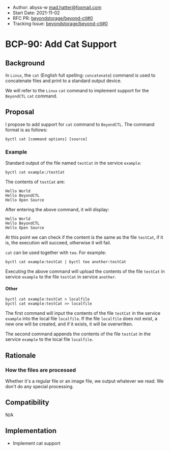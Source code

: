 - Author: abyss-w <mad.hatter@foxmail.com>
- Start Date: 2021-11-02
- RFC PR: [beyondstorage/beyond-ctl#0](https://github.com/beyondstorage/beyond-ctl/issues/0)
- Tracking Issue: [beyondstorage/beyond-ctl#0](https://github.com/beyondstorage/beyond-ctl/issues/0)

# BCP-90: Add Cat Support

## Background

In `Linux`, the `cat` (English full spelling: `concatenate`) command is used  to concatenate files and print to a standard output device.

We will refer to the `Linux` `cat` command to implement support for the `BeyondCTL` `cat` command.

## Proposal

I propose to add support for `cat` command to `BeyondCTL`. The command format is as follows:

```
byctl cat [command options] [source]
```

### Example

Standard output of the file named `testCat` in the service `example`:

```
byctl cat example:/testCat
```

The contents of `testCat` are:

```
Hello World
Hello BeyondCTL
Hello Open Source
```

After entering the above command, it will display:

```
Hello World
Hello BeyondCTL
Hello Open Source
```

At this point we can check if the content is the same as the file `testCat`, if it is, the execution will succeed, otherwise it will fail.

`cat` can be used together with `tee`. For example:

```
byctl cat example:testCat | byctl tee another:testCat
```

Executing the above command will upload the contents of the file `testCat` in service `example` to the file `testCat` in service `another`.

#### Other

```
byctl cat example:testCat > localfile
byctl cat example:testCat >> localfile
```

The first command will input the contents of the file `testCat` in the service `example` into the local file `localfile`. If the file `localfile` does not exist, a new one will be created, and if it exists, it will be overwritten.

The second command appends the contents of the file `testCat` in the service `example` to the local file `localfile`.

## Rationale

### How the files are processed

Whether it's a regular file or an image file, we output whatever we read. We don't do any special processing.

## Compatibility

N/A

## Implementation

- Implement cat support
